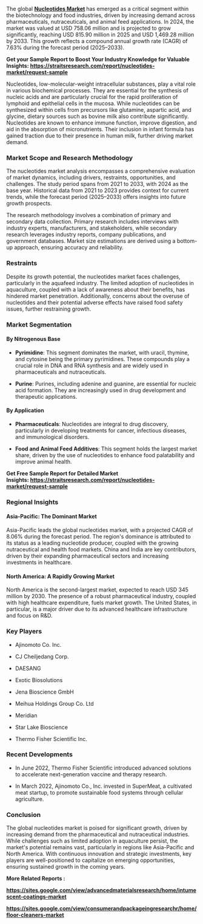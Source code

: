 <p>The global <strong><a href="https://straitsresearch.com/report/nucleotides-market">Nucleotides Market</a>&nbsp;</strong>has emerged as a critical segment within the biotechnology and food industries, driven by increasing demand across pharmaceuticals, nutraceuticals, and animal feed applications. In 2024, the market was valued at USD 758.06 million and is projected to grow significantly, reaching USD 815.90 million in 2025 and USD 1,469.28 million by 2033. This growth reflects a compound annual growth rate (CAGR) of 7.63% during the forecast period (2025&ndash;2033).</p>
<p><strong>Get your Sample Report to Boost Your Industry Knowledge for Valuable Insights:&nbsp;<a href="https://straitsresearch.com/report/nucleotides-market/request-sample">https://straitsresearch.com/report/nucleotides-market/request-sample</a>&nbsp;</strong></p>
<p>Nucleotides, low-molecular-weight intracellular substances, play a vital role in various biochemical processes. They are essential for the synthesis of nucleic acids and are particularly crucial for the rapid proliferation of lymphoid and epithelial cells in the mucosa. While nucleotides can be synthesized within cells from precursors like glutamine, aspartic acid, and glycine, dietary sources such as bovine milk also contribute significantly. Nucleotides are known to enhance immune function, improve digestion, and aid in the absorption of micronutrients. Their inclusion in infant formula has gained traction due to their presence in human milk, further driving market demand.</p>
<h3><strong>Market Scope and Research Methodology</strong></h3>
<p>The nucleotides market analysis encompasses a comprehensive evaluation of market dynamics, including drivers, restraints, opportunities, and challenges. The study period spans from 2021 to 2033, with 2024 as the base year. Historical data from 2021 to 2023 provides context for current trends, while the forecast period (2025&ndash;2033) offers insights into future growth prospects.</p>
<p>The research methodology involves a combination of primary and secondary data collection. Primary research includes interviews with industry experts, manufacturers, and stakeholders, while secondary research leverages industry reports, company publications, and government databases. Market size estimations are derived using a bottom-up approach, ensuring accuracy and reliability.</p>
<h3><strong>Restraints</strong></h3>
<p>Despite its growth potential, the nucleotides market faces challenges, particularly in the aquafeed industry. The limited adoption of nucleotides in aquaculture, coupled with a lack of awareness about their benefits, has hindered market penetration. Additionally, concerns about the overuse of nucleotides and their potential adverse effects have raised food safety issues, further restraining growth.</p>
<h3><strong>Market Segmentation</strong></h3>
<h4><strong>By Nitrogenous Base</strong></h4>
<ul>
<li>
<p><strong>Pyrimidine</strong>: This segment dominates the market, with uracil, thymine, and cytosine being the primary pyrimidines. These compounds play a crucial role in DNA and RNA synthesis and are widely used in pharmaceuticals and nutraceuticals.</p>
</li>
<li>
<p><strong>Purine</strong>: Purines, including adenine and guanine, are essential for nucleic acid formation. They are increasingly used in drug development and therapeutic applications.</p>
</li>
</ul>
<h4><strong>By Application</strong></h4>
<ul>
<li>
<p><strong>Pharmaceuticals</strong>: Nucleotides are integral to drug discovery, particularly in developing treatments for cancer, infectious diseases, and immunological disorders.</p>
</li>
<li>
<p><strong>Food and Animal Feed Additives</strong>: This segment holds the largest market share, driven by the use of nucleotides to enhance food palatability and improve animal health.</p>
</li>
</ul>
<p><strong>Get Free Sample Report for Detailed Market Insights:&nbsp;<a href="https://straitsresearch.com/report/nucleotides-market/request-sample">https://straitsresearch.com/report/nucleotides-market/request-sample</a>&nbsp;</strong></p>
<h3><strong>Regional Insights</strong></h3>
<h4><strong>Asia-Pacific: The Dominant Market</strong></h4>
<p>Asia-Pacific leads the global nucleotides market, with a projected CAGR of 8.06% during the forecast period. The region's dominance is attributed to its status as a leading nucleotide producer, coupled with the growing nutraceutical and health food markets. China and India are key contributors, driven by their expanding pharmaceutical sectors and increasing investments in healthcare.</p>
<h4><strong>North America: A Rapidly Growing Market</strong></h4>
<p>North America is the second-largest market, expected to reach USD 345 million by 2030. The presence of a robust pharmaceutical industry, coupled with high healthcare expenditure, fuels market growth. The United States, in particular, is a major driver due to its advanced healthcare infrastructure and focus on R&amp;D.</p>
<h3><strong>Key Players</strong></h3>
<ul>
<li>
<p>Ajinomoto Co. Inc.</p>
</li>
<li>
<p>CJ Cheiljedang Corp.</p>
</li>
<li>
<p>DAESANG</p>
</li>
<li>
<p>Exotic Biosolutions</p>
</li>
<li>
<p>Jena Bioscience GmbH</p>
</li>
<li>
<p>Meihua Holdings Group Co. Ltd</p>
</li>
<li>
<p>Meridian</p>
</li>
<li>
<p>Star Lake Bioscience</p>
</li>
<li>
<p>Thermo Fisher Scientific Inc.</p>
</li>
</ul>
<h3><strong>Recent Developments</strong></h3>
<ul>
<li>
<p>In June 2022, Thermo Fisher Scientific introduced advanced solutions to accelerate next-generation vaccine and therapy research.</p>
</li>
<li>
<p>In March 2022, Ajinomoto Co., Inc. invested in SuperMeat, a cultivated meat startup, to promote sustainable food systems through cellular agriculture.</p>
</li>
</ul>
<h3><strong>Conclusion</strong></h3>
<p>The global nucleotides market is poised for significant growth, driven by increasing demand from the pharmaceutical and nutraceutical industries. While challenges such as limited adoption in aquaculture persist, the market's potential remains vast, particularly in regions like Asia-Pacific and North America. With continuous innovation and strategic investments, key players are well-positioned to capitalize on emerging opportunities, ensuring sustained growth in the coming years.</p>
<p><strong>More Related Reports :&nbsp;</strong></p>
<p><strong><a href="https://sites.google.com/view/advancedmaterialsresearch/home/intumescent-coatings-market">https://sites.google.com/view/advancedmaterialsresearch/home/intumescent-coatings-market</a></strong></p>
<p><strong><a href="https://sites.google.com/view/consumerandpackageingresearchr/home/floor-cleaners-market">https://sites.google.com/view/consumerandpackageingresearchr/home/floor-cleaners-market</a><br /></strong></p>
